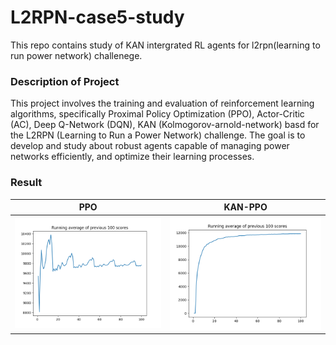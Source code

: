 # L2RPN-case5-study
This repo contains study of KAN intergrated RL agents for l2rpn(learning to run power network) challenege.

### Description of Project
This project involves the training and evaluation of reinforcement learning algorithms, specifically Proximal Policy Optimization (PPO), Actor-Critic (AC), Deep Q-Network (DQN),  KAN (Kolmogorov-arnold-network) basd for the L2RPN (Learning to Run a Power Network) challenge. The goal is to develop and study about robust agents capable of managing power networks efficiently, and optimize their learning processes.

### Result
| **PPO** | **KAN-PPO** |
|---------|-------------|
|![App Screenshot](https://github.com/MorningStarTM/L2RPN-case5-study/blob/c88fd82ee2b0cf14205634e1fd87e1f867c5c945/result/ppo.png) | ![App Screenshot](https://github.com/MorningStarTM/L2RPN-case5-study/blob/c88fd82ee2b0cf14205634e1fd87e1f867c5c945/result/ppo-kan.png) |
